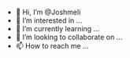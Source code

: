 - 👋 Hi, I’m @Joshmeli
- 👀 I’m interested in ...
- 🌱 I’m currently learning ...
- 💞️ I’m looking to collaborate on ...
- 📫 How to reach me ...

<!---
Joshmeli/Joshmeli is a ✨ special ✨ repository because its `README.md` (this file) appears on your GitHub profile.
You can click the Preview link to take a look at your changes.
--->
